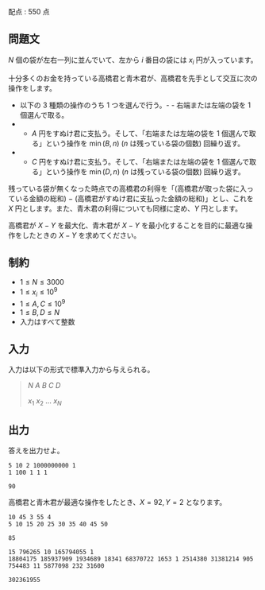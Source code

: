 配点 : $550$ 点

## 問題文

$N$ 個の袋が左右一列に並んでいて、左から $i$ 番目の袋には $x_i$ 円が入っています。  

十分多くのお金を持っている高橋君と青木君が、高橋君を先手として交互に次の操作をします。

- 以下の $3$ 種類の操作のうち $1$ つを選んで行う。-   - 右端または左端の袋を $1$ 個選んで取る。
-   - $A$ 円をすぬけ君に支払う。そして、「右端または左端の袋を $1$ 個選んで取る」という操作を $\min(B,n)$ ($n$ は残っている袋の個数) 回繰り返す。
-   - $C$ 円をすぬけ君に支払う。そして、「右端または左端の袋を $1$ 個選んで取る」という操作を $\min(D,n)$ ($n$ は残っている袋の個数) 回繰り返す。

残っている袋が無くなった時点での高橋君の利得を「(高橋君が取った袋に入っている金額の総和) $-$ (高橋君がすぬけ君に支払った金額の総和)」とし、これを $X$ 円とします。また、青木君の利得についても同様に定め、$Y$ 円とします。

高橋君が $X-Y$ を最大化、青木君が $X-Y$ を最小化することを目的に最適な操作をしたときの $X-Y$ を求めてください。

## 制約

- $1 \leq N \leq 3000$
- $1 \leq x_i \leq 10^9$
- $1 \leq A,C \leq 10^9$
- $1 \leq B,D \leq N$
- 入力はすべて整数

## 入力

入力は以下の形式で標準入力から与えられる。

> $N$ $A$ $B$ $C$ $D$
> 
> $x_1$ $x_2$ $\ldots$ $x_N$

## 出力

答えを出力せよ。

```input1
5 10 2 1000000000 1
1 100 1 1 1
```

```output1
90
```

高橋君と青木君が最適な操作をしたとき、$X=92, Y=2$ となります。

```input2
10 45 3 55 4
5 10 15 20 25 30 35 40 45 50
```

```output2
85
```

```input3
15 796265 10 165794055 1
18804175 185937909 1934689 18341 68370722 1653 1 2514380 31381214 905 754483 11 5877098 232 31600
```

```output3
302361955
```